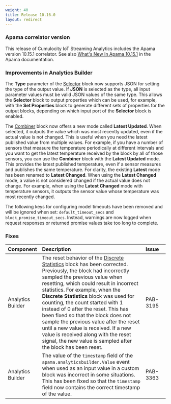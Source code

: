 ```yaml
---
weight: 40
title: Release 10.16.0
layout: redirect
---
```


### Apama correlator version

This release of Cumulocity IoT Streaming Analytics includes the Apama version 10.15.1 correlator.
See also [What's New In Apama 10.15.1](https://documentation.softwareag.com/pam/10.15.1/en/webhelp/pam-webhelp/index.html#page/pam-webhelp%2Fco-WhaNewInApa_10151_top.html)
in the Apama documentation.

### Improvements in Analytics Builder

The **Type** parameter of the [Selector](https://documentation.softwareag.com/pab/10.16.0/en/webhelp/pab-webhelp/index.html#page/pab-webhelp%2Fre_AnaBui_block_reference_Flow_Manipulation_Selector.html)
block now supports JSON for setting the type of the output value.
If **JSON** is selected as the type, all input parameter values must be valid JSON values of the same type.
This allows the **Selector** block to output properties which can be used, for example,
with the **Set Properties** block to generate different sets of properties for the output blocks,
depending on which input port of the **Selector** block is enabled.

The [Combiner](https://documentation.softwareag.com/pab/10.16.0/en/webhelp/pab-webhelp/index.html#page/pab-webhelp%2Fre_AnaBui_block_reference_Flow_Manipulation_Combiner.html)
block now offers a new mode called **Latest Updated**. When selected, it outputs the
value which was most recently updated, even if the actual value is not changed.
This is useful when you need the latest published value from multiple values.
For example, if you have a number of sensors that measure the temperature periodically at different intervals
and you want to get the latest temperature received by the block by all of those sensors,
you can use the **Combiner** block with the **Latest Updated** mode.
This provides the latest published temperature, even if a sensor measures and publishes the same temperature.
For clarity, the existing **Latest** mode has been renamed to **Latest Changed**.
When using the **Latest Changed** mode, a value is not considered changed if the actual value does not change.
For example, when using the **Latest Changed** mode with temperature sensors,
it outputs the sensor value whose temperature was most recently changed.

The following keys for configuring model timeouts have been removed and will be ignored when set:
`default_timeout_secs` and `block_promise_timeout_secs`.
Instead, warnings are now logged when request responses or returned promise values take too long to complete.

### Fixes

<table>
<colgroup>
    <col style="width: 15%;">
    <col style="width: 70%;">
    <col style="width: 15%;">
</colgroup>
<thead>
<tr>
<th style="text-align:left">Component</th>
<th style="text-align:left">Description</th>
<th style="text-align:left">Issue</th>
</tr>
</thead>
<tbody>

<tr>
<td style="text-align:left">Analytics Builder</td>
<td style="text-align:left">The reset behavior of the
<a href="https://documentation.softwareag.com/pab/10.16.0/en/webhelp/pab-webhelp/index.html#page/pab-webhelp%2Fre_AnaBui_block_reference_Aggregates_DiscreteStatistics.html">Discrete Statistics</a>
block has been corrected.
Previously, the block had incorrectly sampled the previous value when resetting,
which could result in incorrect statistics.
For example, when the <b>Discrete Statistics</b> block was used for counting,
the count started with 1 instead of 0 after the reset.
This has been fixed so that the block does not sample the previous value after the reset until
a new value is received. If a new value is received along with the reset signal,
the new value is sampled after the block has been reset.</td>
<td style="text-align:left">PAB-3195</td>
</tr>
<td style="text-align:left">Analytics Builder</td>
<td style="text-align:left">The value of the <code>timestamp</code> field of the <code>apama.analyticsbuilder.Value</code> event when used as an input value in a custom block was incorrect in some situations.
This has been fixed so that the <code>timestamp</code> field now contains the correct timestamp of the value.
</td>
<td style="text-align:left">PAB-3363</td>
</tr>
</tbody>
</table>
